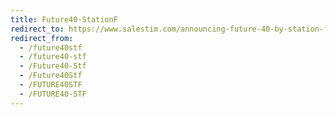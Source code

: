 ```yaml
---
title: Future40-StationF
redirect_to: https://www.salestim.com/announcing-future-40-by-station-f/
redirect_from:
  - /future40stf
  - /future40-stf
  - /Future40-Stf
  - /Future40Stf
  - /FUTURE40STF
  - /FUTURE40-STF
---
```

